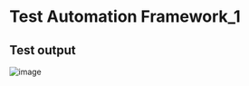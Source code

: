 # Test Automation Framework_1
## Test output
![image](https://user-images.githubusercontent.com/43065890/70031317-04653d00-15bc-11ea-8b1f-e93902d041b0.png)